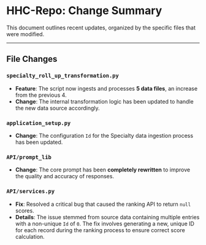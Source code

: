# HHC-Repo: Change Summary

This document outlines recent updates, organized by the specific files that were modified.

---

## File Changes

### `specialty_roll_up_transformation.py`

* **Feature**: The script now ingests and processes **5 data files**, an increase from the previous 4.
* **Change**: The internal transformation logic has been updated to handle the new data source accordingly.

### `application_setup.py`

* **Change**: The configuration `Id` for the Specialty data ingestion process has been updated.

### `API/prompt_lib`

* **Change**: The core prompt has been **completely rewritten** to improve the quality and accuracy of responses.

### `API/services.py`

* **Fix**: Resolved a critical bug that caused the ranking API to return `null` scores.
* **Details**: The issue stemmed from source data containing multiple entries with a non-unique `Id` of `0`. The fix involves generating a new, unique ID for each record during the ranking process to ensure correct score calculation.